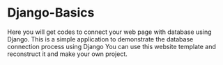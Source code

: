 # Django-Basics
Here you will get codes to connect your web page with database using Django. 
This is a simple application to demonstrate the database connection process using Django
You can use this website template and reconstruct it and make your own project.
